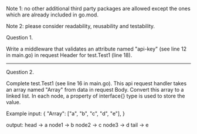 Note 1: no other additional third party packages are allowed except the ones which are already included in go.mod.

Note 2: please consider readability, reusability and testability.

Question 1.

Write a middleware that validates an attribute named "api-key" (see line 12 in main.go) in request Header for test.Test1 (line 18).

---

Question 2.

Complete test.Test1 (see line 16 in main.go). This api request handler takes an array named "Array" from data in request Body. Convert this array to a linked list. In each node, a property of interface{} type is used to store the value.

Example
input:
{
"Array": ["a", "b", "c", "d", "e"],
}

output:
head -> a
node1 -> b
node2 -> c
node3 -> d
tail -> e
